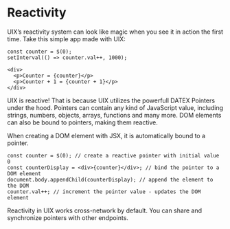 # Reactivity

UIX’s reactivity system can look like magic when you see it in action the first time. Take this simple app made with UIX:

```tsx
const counter = $(0);
setInterval(() => counter.val++, 1000);

<div>
  <p>Counter = {counter}</p>
  <p>Counter + 1 = {counter + 1}</p>
</div>
```


UIX is reactive! That is because UIX utilizes the powerfull DATEX Pointers under the hood. Pointers can contain any kind of JavaScript value, including strings, numbers, objects, arrays, functions and many more. DOM elements can also be bound to pointers, making them reactive.


When creating a DOM element with JSX, it is automatically bound to a pointer.

```tsx
const counter = $(0); // create a reactive pointer with initial value 0
const counterDisplay = <div>{counter}</div>; // bind the pointer to a DOM element
document.body.appendChild(counterDisplay); // append the element to the DOM
counter.val++; // increment the pointer value - updates the DOM element
```

Reactivity in UIX works cross-network by default.
You can share and synchronize pointers with other endpoints.
